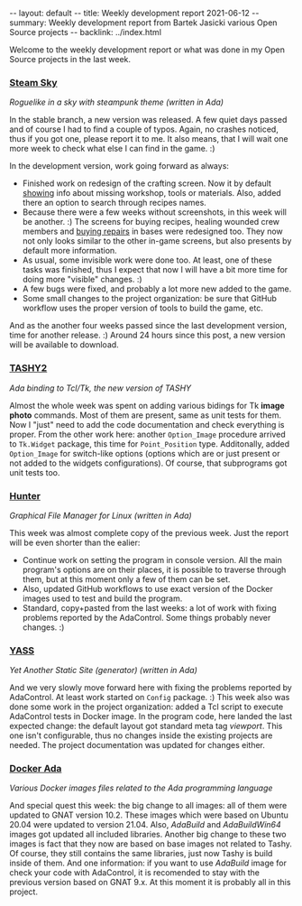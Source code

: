 -- layout: default
-- title: Weekly development report 2021-06-12
-- summary: Weekly development report from Bartek Jasicki various Open Source projects
-- backlink: ../index.html

Welcome to the weekly development report or what was done in my Open Source
projects in the last week.

### [Steam Sky](https://www.laeran.pl/repositories/steamsky)

*Roguelike in a sky with steampunk theme (written in Ada)*

In the stable branch, a new version was released. A few quiet days passed and
of course I had to find a couple of typos. Again, no crashes noticed, thus if
you got one, please report it to me. It also means, that I will wait one more
week to check what else I can find in the game. :)

In the development version, work going forward as always:

* Finished work on redesign of the crafting screen. Now it by default
  [showing](https://imgur.com/E1wNNtZ) info about missing workshop, tools or
  materials. Also, added there an option to search through recipes names.
* Because there were a few weeks without screenshots, in this week will be
  another. :) The screens for buying recipes, healing wounded crew members and
  [buying repairs](https://imgur.com/iKHcAii) in bases were redesigned too.
  They now not only looks  similar to the other in-game screens, but also
  presents by default more information.
* As usual, some invisible work were done too. At least, one of these tasks
  was finished, thus I expect that now I will have a bit more time for doing
  more "visible" changes. :)
* A few bugs were fixed, and probably a lot more new added to the game.
* Some small changes to the project organization: be sure that GitHub workflow
  uses the proper version of tools to build the game, etc.

And as the another four weeks passed since the last development version, time
for another release. :) Around 24 hours since this post, a new version will be
available to download.

### [TASHY2](https://www.laeran.pl/repositories/tashy2)

*Ada binding to Tcl/Tk, the new version of TASHY*

Almost the whole week was spent on adding various bidings for Tk **image
photo** commands. Most of them are present, same as unit tests for them. Now I
"just" need to add the code documentation and check everything is proper. From
the other work here: another `Option_Image` procedure arrived to `Tk.Widget`
package, this time for `Point_Position` type. Additonally, added `Option_Image`
for switch-like options (options which are or just present or not added to the
widgets configurations). Of course, that subprograms got unit tests too.

### [Hunter](https://www.laeran.pl/repositories/hunter)

*Graphical File Manager for Linux (written in Ada)*

This week was almost complete copy of the previous week. Just the report will be
even shorter than the ealier:

* Continue work on setting the program in console version. All the main
  program's options are on their places, it is possible to traverse through
  them, but at this moment only a few of them can be set.
* Also, updated GitHub workflows to use exact version of the Docker images used
  to test and build the program.
* Standard, copy+pasted from the last weeks: a lot of work with fixing problems
  reported by the AdaControl. Some things probably never changes. :)

### [YASS](https://www.laeran.pl/repositories/yass)

*Yet Another Static Site (generator) (written in Ada)*

And we very slowly move forward here with fixing the problems reported by
AdaControl. At least work started on `Config` package. :) This week also was
done some work in the project organization: added a Tcl script to execute
AdaControl tests in Docker image. In the program code, here landed the last
expected change: the default layout got standard meta tag *viewport*. This one
isn't configurable, thus no changes inside the existing projects are needed.
The project documentation was updated for changes either.

### [Docker Ada](https://www.laeran.pl/repositories/dockerada)

*Various Docker images files related to the Ada programming language*

And special quest this week: the big change to all images: all of them were
updated to GNAT version 10.2. These images which were based on Ubuntu 20.04
were updated to version 21.04. Also, *AdaBuild* and *AdaBuildWin64* images got
updated all included libraries. Another big change to these two images is fact
that they now are based on base images not related to Tashy. Of course, they
still contains the same libraries, just now Tashy is build inside of them. And
one information: if you want to use *AdaBuild* image for check your code with
AdaControl, it is recomended to stay with the previous version based on GNAT
9.x. At this moment it is probably all in this project.

